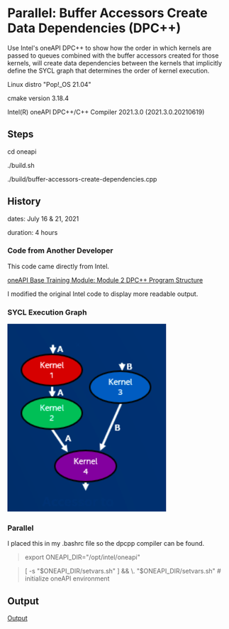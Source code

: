 # Parallel: Buffer Accessors Create Data Dependencies (DPC++)

Use Intel's oneAPI DPC++ to show how the order in which kernels are passed to queues combined with the buffer accessors created for those kernels, will create data dependencies between the kernels that implicitly define the SYCL graph that determines the order of kernel execution.

Linux distro "Pop!_OS 21.04"

cmake version 3.18.4

Intel(R) oneAPI DPC++/C++ Compiler 2021.3.0 (2021.3.0.20210619)

## Steps

cd oneapi

./build.sh

./build/buffer-accessors-create-dependencies.cpp

## History

dates: July 16 & 21, 2021

duration: 4 hours

### Code from Another Developer

This code came directly from Intel.

[oneAPI Base Training Module: Module 2 DPC++ Program Structure](https://devcloud.intel.com/oneapi/get_started/baseTrainingModules/)

I modified the original Intel code to display more readable output.

### SYCL Execution Graph

![Alt](/SYCL_dependency_graph.png "Execution Order")

### Parallel

I placed this in my .bashrc file so the dpcpp compiler can be found.

> export ONEAPI_DIR="/opt/intel/oneapi"

> [ -s "$ONEAPI_DIR/setvars.sh" ] && \. "$ONEAPI_DIR/setvars.sh"  # initialize oneAPI environment

## Output

[Output](https://github.com/TallDave67/parallel-buffer-accessors-create-dependencies/blob/main/oneapi/output.txt)
